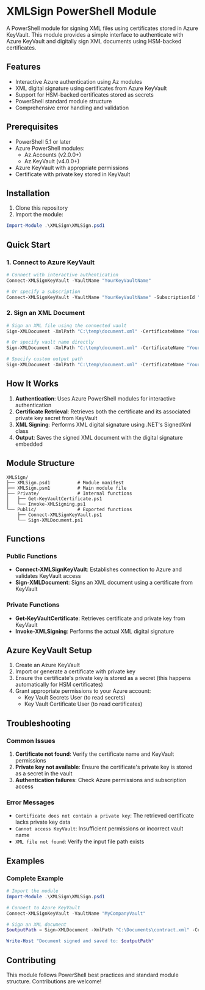 # XMLSign PowerShell Module

A PowerShell module for signing XML files using certificates stored in Azure KeyVault. This module provides a simple interface to authenticate with Azure KeyVault and digitally sign XML documents using HSM-backed certificates.

## Features

- Interactive Azure authentication using Az modules
- XML digital signature using certificates from Azure KeyVault
- Support for HSM-backed certificates stored as secrets
- PowerShell standard module structure
- Comprehensive error handling and validation

## Prerequisites

- PowerShell 5.1 or later
- Azure PowerShell modules:
  - Az.Accounts (v2.0.0+)
  - Az.KeyVault (v4.0.0+)
- Azure KeyVault with appropriate permissions
- Certificate with private key stored in KeyVault

## Installation

1. Clone this repository
2. Import the module:
```powershell
Import-Module .\XMLSign\XMLSign.psd1
```

## Quick Start

### 1. Connect to Azure KeyVault
```powershell
# Connect with interactive authentication
Connect-XMLSignKeyVault -VaultName "YourKeyVaultName"

# Or specify a subscription
Connect-XMLSignKeyVault -VaultName "YourKeyVaultName" -SubscriptionId "your-subscription-id"
```

### 2. Sign an XML Document
```powershell
# Sign an XML file using the connected vault
Sign-XMLDocument -XmlPath "C:\temp\document.xml" -CertificateName "YourCertificateName"

# Or specify vault name directly
Sign-XMLDocument -XmlPath "C:\temp\document.xml" -CertificateName "YourCertificateName" -VaultName "YourKeyVaultName"

# Specify custom output path
Sign-XMLDocument -XmlPath "C:\temp\document.xml" -CertificateName "YourCertificateName" -OutputPath "C:\temp\signed.xml"
```

## How It Works

1. **Authentication**: Uses Azure PowerShell modules for interactive authentication
2. **Certificate Retrieval**: Retrieves both the certificate and its associated private key secret from KeyVault
3. **XML Signing**: Performs XML digital signature using .NET's SignedXml class
4. **Output**: Saves the signed XML document with the digital signature embedded

## Module Structure

```
XMLSign/
├── XMLSign.psd1          # Module manifest
├── XMLSign.psm1          # Main module file
├── Private/              # Internal functions
│   ├── Get-KeyVaultCertificate.ps1
│   └── Invoke-XMLSigning.ps1
└── Public/               # Exported functions
    ├── Connect-XMLSignKeyVault.ps1
    └── Sign-XMLDocument.ps1
```

## Functions

### Public Functions

- **Connect-XMLSignKeyVault**: Establishes connection to Azure and validates KeyVault access
- **Sign-XMLDocument**: Signs an XML document using a certificate from KeyVault

### Private Functions

- **Get-KeyVaultCertificate**: Retrieves certificate and private key from KeyVault
- **Invoke-XMLSigning**: Performs the actual XML digital signature

## Azure KeyVault Setup

1. Create an Azure KeyVault
2. Import or generate a certificate with private key
3. Ensure the certificate's private key is stored as a secret (this happens automatically for HSM certificates)
4. Grant appropriate permissions to your Azure account:
   - Key Vault Secrets User (to read secrets)
   - Key Vault Certificate User (to read certificates)

## Troubleshooting

### Common Issues

1. **Certificate not found**: Verify the certificate name and KeyVault permissions
2. **Private key not available**: Ensure the certificate's private key is stored as a secret in the vault
3. **Authentication failures**: Check Azure permissions and subscription access

### Error Messages

- `Certificate does not contain a private key`: The retrieved certificate lacks private key data
- `Cannot access KeyVault`: Insufficient permissions or incorrect vault name
- `XML file not found`: Verify the input file path exists

## Examples

### Complete Example
```powershell
# Import the module
Import-Module .\XMLSign\XMLSign.psd1

# Connect to Azure KeyVault
Connect-XMLSignKeyVault -VaultName "MyCompanyVault"

# Sign an XML document
$outputPath = Sign-XMLDocument -XmlPath "C:\Documents\contract.xml" -CertificateName "SigningCert2024"

Write-Host "Document signed and saved to: $outputPath"
```

## Contributing

This module follows PowerShell best practices and standard module structure. Contributions are welcome!
